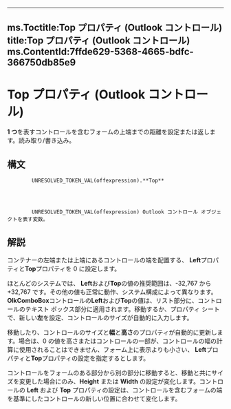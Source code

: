 

---
ms.Toctitle:Top プロパティ (Outlook コントロール)
title:Top プロパティ (Outlook コントロール)
ms.ContentId:7ffde629-5368-4665-bdfc-366750db85e9
---
# Top プロパティ (Outlook コントロール)




**1 つ**を表すコントロールを含むフォームの上端までの距離を設定または返します。読み取り/書き込み。

## 構文

            UNRESOLVED_TOKEN_VAL(offexpression).**Top**




            UNRESOLVED_TOKEN_VAL(offexpression) Outlook コントロール オブジェクトを表す変数。



## 解説
コンテナーの左端または上端にあるコントロールの端を配置する、 **Left**プロパティと**Top**プロパティを 0 に設定します。



ほとんどのシステムでは、 **Left**および**Top**の値の推奨範囲は、-32,767 から +32,767 です。その他の値も正常に動作、システム構成によって異なります。**OlkComboBox**コントロールの**Left**および**Top**の値は、リスト部分に、コントロールのテキスト ボックス部分に適用されます。移動するか、プロパティ シートで、新しい**左**を設定、コントロールのサイズが自動的に入力します。



移動したり、コントロールのサイズと**幅**と**高さ**のプロパティが自動的に更新します。場合は、0 の値を高さまたはコントロールの一部が、コントロールの幅の計算に使用されることはできません、フォーム上に表示よりも小さい、 **Left**プロパティと**Top**プロパティの設定を指定するとします。



コントロールをフォームのある部分から別の部分に移動すると、移動と共にサイズを変更した場合にのみ、**Height** または **Width** の設定が変化します。コントロールの **Left** および **Top** プロパティの設定は、コントロールを含むフォームの端を基準にしたコントロールの新しい位置に合わせて変化します。




